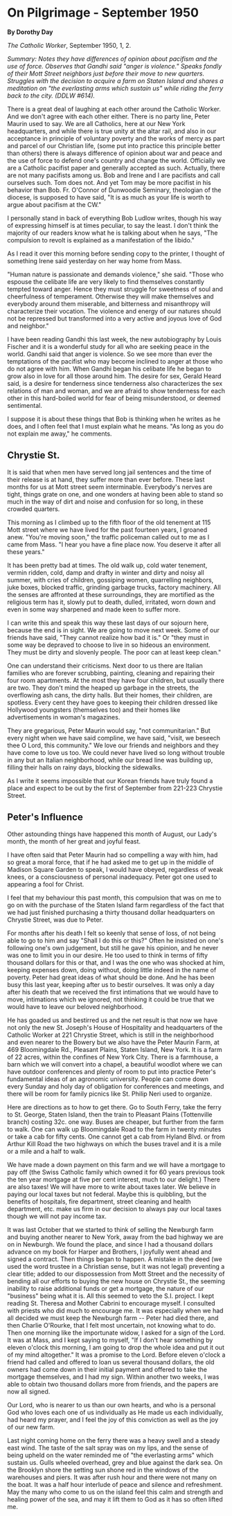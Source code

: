 On Pilgrimage - September 1950
==============================

**By Dorothy Day**

*The Catholic Worker*, September 1950, 1, 2.

*Summary: Notes they have differences of opinion about pacifism and the
use of force. Observes that Gandhi said "anger is violence." Speaks
fondly of their Mott Street neighbors just before their move to new
quarters. Struggles with the decision to acquire a farm on Staten Island
and shares a meditation on "the everlasting arms which sustain us" while
riding the ferry back to the city. (DDLW \#614).*

There is a great deal of laughing at each other around the Catholic
Worker. And we don't agree with each other either. There is no party
line, Peter Maurin used to say. We are all Catholics, here at our New
York headquarters, and while there is true unity at the altar rail, and
also in our acceptance in principle of voluntary poverty and the works
of mercy as part and parcel of our Christian life, (some put into
practice this principle better than others) there is always difference
of opinion about war and peace and the use of force to defend one's
country and change the world. Officially we are a Catholic pacifist
paper and generally accepted as such. Actually, there are not many
pacifists among us. Bob and Irene and I are pacifists and call ourselves
such. Tom does not. And yet Tom may be more pacifist in his behavior
than Bob. Fr. O'Connor of Dunwoodie Seminary, theologian of the diocese,
is supposed to have said, "It is as much as your life is worth to argue
about pacifism at the CW."

I personally stand in back of everything Bob Ludlow writes, though his
way of expressing himself is at times peculiar, to say the least. I
don't think the majority of our readers know what he is talking about
when he says, "The compulsion to revolt is explained as a manifestation
of the libido."

As I read it over this morning before sending copy to the printer, I
thought of something Irene said yesterday on her way home from Mass.

"Human nature is passionate and demands violence," she said. "Those who
espouse the celibate life are very likely to find themselves constantly
tempted toward anger. Hence they must struggle for sweetness of soul and
cheerfulness of temperament. Otherwise they will make themselves and
everybody around them miserable, and bitterness and misanthropy will
characterize their vocation. The violence and energy of our natures
should not be repressed but transformed into a very active and joyous
love of God and neighbor."

I have been reading Gandhi this last week, the new autobiography by
Louis Fischer and it is a wonderful study for all who are seeking peace
in the world. Gandhi said that anger is violence. So we see more than
ever the temptations of the pacifist who may become inclined to anger at
those who do not agree with him. When Gandhi began his celibate life he
began to grow also in love for all those around him. The desire for sex,
Gerald Heard said, is a desire for tenderness since tenderness also
characterizes the sex relations of man and woman, and we are afraid to
show tenderness for each other in this hard-boiled world for fear of
being misunderstood, or deemed sentimental.

I suppose it is about these things that Bob is thinking when he writes
as he does, and I often feel that I must explain what he means. "As long
as you do not explain me away," he comments.

Chrystie St.
------------

It is said that when men have served long jail sentences and the time of
their release is at hand, they suffer more than ever before. These last
months for us at Mott street seem interminable. Everybody's nerves are
tight, things grate on one, and one wonders at having been able to stand
so much in the way of dirt and noise and confusion for so long, in these
crowded quarters.

This morning as I climbed up to the fifth floor of the old tenement at
115 Mott street where we have lived for the past fourteen years, I
groaned anew. "You're moving soon," the traffic policeman called out to
me as I came from Mass. "I hear you have a fine place now. You deserve
it after all these years."

It has been pretty bad at times. The old walk up, cold water tenement,
vermin ridden, cold, damp and drafty in winter and dirty and noisy all
summer, with cries of children, gossiping women, quarrelling neighbors,
juke boxes, blocked traffic, grinding garbage trucks, factory machinery.
All the senses are affronted at these surroundings, they are mortified
as the religious term has it, slowly put to death, dulled, irritated,
worn down and even in some way sharpened and made keen to suffer more.

I can write this and speak this way these last days of our sojourn here,
because the end is in sight. We are going to move next week. Some of our
friends have said, "They cannot realize how bad it is." Or "they must in
some way be depraved to choose to live in so hideous an environment.
They must be dirty and slovenly people. The poor can at least keep
clean."

One can understand their criticisms. Next door to us there are Italian
families who are forever scrubbing, painting, cleaning and repairing
their four room apartments. At the most they have four children, but
usually there are two. They don't mind the heaped up garbage in the
streets, the overflowing ash cans, the dirty halls. But their homes,
their children, are spotless. Every cent they have goes to keeping their
children dressed like Hollywood youngsters (themselves too) and their
homes like advertisements in woman's magazines.

They are gregarious, Peter Maurin would say, "not communitarian." But
every night when we have said compline, we have said, "visit, we beseech
thee O Lord, this community." We love our friends and neighbors and they
have come to love us too. We could never have lived so long without
trouble in any but an Italian neighborhood, while our bread line was
building up, filling their halls on rainy days, blocking the sidewalks.

As I write it seems impossible that our Korean friends have truly found
a place and expect to be out by the first of September from 221-223
Chrystie Street.

Peter's Influence
-----------------

Other astounding things have happened this month of August, our Lady's
month, the month of her great and joyful feast.

I have often said that Peter Maurin had so compelling a way with him,
had so great a moral force, that if he had asked me to get up in the
middle of Madison Square Garden to speak, I would have obeyed,
regardless of weak knees, or a consciousness of personal inadequacy.
Peter got one used to appearing a fool for Christ.

I feel that my behaviour this past month, this compulsion that was on me
to go on with the purchase of the Staten Island farm regardless of the
fact that we had just finished purchasing a thirty thousand dollar
headquarters on Chrystie Street, was due to Peter.

For months after his death I felt so keenly that sense of loss, of not
being able to go to him and say "Shall I do this or this?" Often he
insisted on one's following one's own judgement, but still he gave his
opinion, and he never was one to limit you in our desire. He too used to
think in terms of fifty thousand dollars for this or that, and I was the
one who was shocked at him, keeping expenses down, doing without, doing
little indeed in the name of poverty. Peter had great ideas of what
should be done. And he has been busy this last year, keeping after us to
bestir ourselves. It was only a day after his death that we received the
first intimations that we would have to move, intimations which we
ignored, not thinking it could be true that we would have to leave our
beloved neighborhood.

He has goaded us and bestirred us and the net result is that now we have
not only the new St. Joseph's House of Hospitality and headquarters of
the Catholic Worker at 221 Chrystie Street, which is still in the
neighborhood and even nearer to the Bowery but we also have the Peter
Maurin Farm, at 469 Bloomingdale Rd., Pleasant Plains, Staten Island,
New York. It is a farm of 22 acres, within the confines of New York
City. There is a farmhouse, a barn which we will convert into a chapel,
a beautiful woodlot where we can have outdoor conferences and plenty of
room to put into practice Peter's fundamental ideas of an agronomic
university. People can come down every Sunday and holy day of obligation
for conferences and meetings, and there will be room for family picnics
like St. Philip Neri used to organize.

Here are directions as to how to get there. Go to South Ferry, take the
ferry to St. George, Staten Island, then the train to Pleasant Plains
(Tottenville branch) costing 32c. one way. Buses are cheaper, but
further from the farm to walk. One can walk up Bloomingdale Road to the
farm in twenty minutes or take a cab for fifty cents. One cannot get a
cab from Hyland Blvd. or from Arthur Kill Road the two highways on which
the buses travel and it is a mile or a mile and a half to walk.

We have made a down payment on this farm and we will have a mortgage to
pay off (the Swiss Catholic family which owned it for 60 years previous
took the ten year mortgage at five per cent interest, much to our
delight.) There are also taxes! We will have more to write about taxes
later. We believe in paying our local taxes but not federal. Maybe this
is quibbling, but the benefits of hospitals, fire department, street
cleaning and health department, etc. make us firm in our decision to
always pay our local taxes though we will not pay income tax.

It was last October that we started to think of selling the Newburgh
farm and buying another nearer to New York, away from the bad highway we
are on in Newburgh. We found the place, and since I had a thousand
dollars advance on my book for Harper and Brothers, I joyfully went
ahead and signed a contract. Then things began to happen. A mistake in
the deed (we used the word trustee in a Christian sense, but it was not
legal) preventing a clear title; added to our dispossession from Mott
Street and the necessity of bending all our efforts to buying the new
house on Chrystie St., the seeming inability to raise additional funds
or get a mortgage, the nature of our "business" being what it is. All
this seemed to veto the S.I. project. I kept reading St. Theresa and
Mother Cabrini to encourage myself. I consulted with priests who did
much to encourage me. It was especially when we had all decided we must
keep the Newburgh farm -- Peter had died there, and then Charlie
O'Rourke, that I felt most uncertain, not knowing what to do. Then one
morning like the importunate widow, I asked for a sign of the Lord. It
was at Mass, and I kept saying to myself, "If I don't hear something by
eleven o'clock this morning, I am going to drop the whole idea and put
it out of my mind altogether." It was a promise to the Lord. Before
eleven o'clock a friend had called and offered to loan us several
thousand dollars, the old owners had come down in their initial payment
and offered to take the mortgage themselves, and I had my sign. Within
another two weeks, I was able to obtain two thousand dollars more from
friends, and the papers are now all signed.

Our Lord, who is nearer to us than our own hearts, and who is a personal
God who loves each one of us individually as He made us each
individually, had heard my prayer, and I feel the joy of this conviction
as well as the joy of our new farm.

Last night coming home on the ferry there was a heavy swell and a steady
east wind. The taste of the salt spray was on my lips, and the sense of
being upheld on the water reminded me of "the everlasting arms" which
sustain us. Gulls wheeled overhead, grey and blue against the dark sea.
On the Brooklyn shore the setting sun shone red in the windows of the
warehouses and piers. It was after rush hour and there were not many on
the boat. It was a half hour interlude of peace and silence and
refreshment. May the many who come to us on the island feel this calm
and strength and healing power of the sea, and may it lift them to God
as it has so often lifted me.
